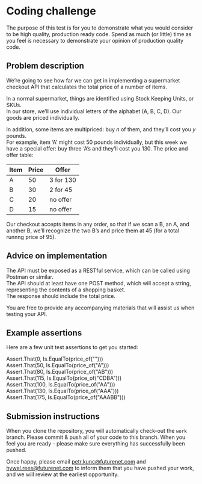 # Coding challenge

The purpose of this test is for you to demonstrate what you would consider to be high quality, production ready code. Spend as much (or little) time as you feel is necessary to demonstrate your opinion of production quality code. 

## Problem description
We’re going to see how far we can get in implementing a supermarket checkout API that calculates the total price of a number of items. 

In a normal supermarket, things are identified using Stock Keeping Units, or SKUs.  
In our store, we’ll use individual letters of the alphabet (A, B, C, D). Our goods are priced individually.  

In addition, some items are multipriced: buy _n_ of them, and they’ll cost you _y_ pounds.  
For example, item ‘A’ might cost 50 pounds individually, but this week we have a special offer: buy three ‘A’s and they’ll cost you 130. The price and offer table:

Item | Price | Offer
---|---|---
A | 50 | 3 for 130
B | 30 | 2 for 45
C | 20 | no offer
D | 15 | no offer

Our checkout accepts items in any order, so that if we scan a B, an A, and another B, we’ll recognize the two B’s and price them at 45 (for a total runnng price of 95).

## Advice on implementation
The API must be exposed as a RESTful service, which can be called using Postman or similar.  
The API should at least have one POST method, which will accept a string, representing the contents of a shopping basket.  
The response should include the total price.  

You are free to provide any accompanying materials that will assist us when testing your API.

## Example assertions

Here are a few unit test assertions to get you started:

Assert.That(0, Is.EqualTo(price_of("")))  
Assert.That(50, Is.EqualTo(price_of("A")))  
Assert.That(80, Is.EqualTo(price_of("AB")))  
Assert.That(115, Is.EqualTo(price_of("CDBA")))  
Assert.That(100, Is.EqualTo(price_of("AA")))  
Assert.That(130, Is.EqualTo(price_of("AAA")))  
Assert.That(175, Is.EqualTo(price_of("AAABB")))  

## Submission instructions
When you clone the repository, you will automatically check-out the `work` branch. Please commit & push all of your code to this branch.  When you feel you are ready - please make sure everything has successfully been pushed.

Once happy, please email petr.kunc@futurenet.com and hywel.rees@futurenet.com to inform them that you have pushed your work, and we will review at the earliest opportunity.
